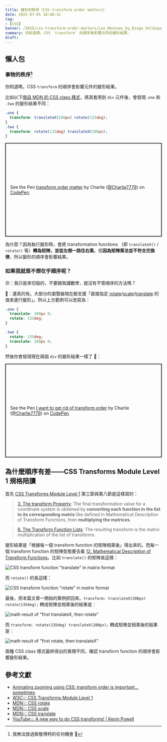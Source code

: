 ```yaml
---
title: 變形的秩序（CSS transform order matters）
date: 2025-07-05 18:40:31
tag:
- [CSS]
banner: /2025/css-transform-order-matters/Las_Meninas_by_Diego_Velázquez.jpg
summary: 你知道嗎，CSS `transform` 的順序會影響元件的變形結果。
draft: 
---
```


## 懶人包

### 事物的秩序[^1]

你知道嗎，CSS `transform` 的順序會影響元件的變形結果。

比如以下[借自 MDN 的 CSS class 樣式](https://developer.mozilla.org/en-US/docs/Web/CSS/transform#transform_order)，將其套用到 `div` 元件後，會發現`.one` 和 `.two` 的變形結果不同：

```css
.one {
  transform: translateX(200px) rotate(135deg);
}
.two {
  transform: rotate(135deg) translateX(200px);
}
```

<p class="codepen" data-height="300" data-default-tab="result" data-slug-hash="PwqxZJz" data-pen-title="transform order matter" data-preview="true" data-user="Charlie7779" style="height: 300px; box-sizing: border-box; display: flex; align-items: center; justify-content: center; border: 2px solid; margin: 1em 0; padding: 1em;">
  <span>See the Pen <a href="https://codepen.io/Charlie7779/pen/PwqxZJz">
  transform order matter</a> by Charlie (<a href="https://codepen.io/Charlie7779">@Charlie7779</a>)
  on <a href="https://codepen.io">CodePen</a>.</span>
</p>
<script async src="https://public.codepenassets.com/embed/index.js"></script>

為什麼？因為執行變形時，會將 transformation functions （即 `translateX()` /  `rotate()` 等）**轉為矩陣，並從左側一路往右乘**。但**因為矩陣乘法並不符合交換律**，所以變形的順序會影響結果。

### 如果我就是不想在乎順序呢？

😠：我只是來切版的，不要跟我講數學，就沒有不管順序的方法嗎？

🦊：還真的有。大部分的瀏覽器現在都支援「直接指定 [rotate](https://developer.mozilla.org/en-US/docs/Web/CSS/rotate)/[scale](https://developer.mozilla.org/en-US/docs/Web/CSS/scale)/[translate](https://developer.mozilla.org/en-US/docs/Web/CSS/translate) 的值來進行變形」。所以上方範例可以改寫為：

```css
.one {
  translate: 200px 0;
  rotate: 135deg;
}

.two {
  rotate: 135deg;
  translate: 200px 0;
}
```

然後你會發現現在兩個 `div` 的變形結果一樣了 🌹：

<p class="codepen" data-height="300" data-default-tab="result" data-slug-hash="xbGoNbR" data-pen-title="I want to get rid of transform order" data-preview="true" data-user="Charlie7779" style="height: 300px; box-sizing: border-box; display: flex; align-items: center; justify-content: center; border: 2px solid; margin: 1em 0; padding: 1em;">
  <span>See the Pen <a href="https://codepen.io/Charlie7779/pen/xbGoNbR">
  I want to get rid of transform order</a> by Charlie (<a href="https://codepen.io/Charlie7779">@Charlie7779</a>)
  on <a href="https://codepen.io">CodePen</a>.</span>
</p>
<script async src="https://public.codepenassets.com/embed/index.js"></script>

## 為什麼順序有差——CSS Transforms Module Level 1 規格陪讀

首先 [CSS Transforms Module Level 1](https://drafts.csswg.org/css-transforms/) 第三節與第八節是這樣寫的：

> [3. The transform Property](https://drafts.csswg.org/css-transforms-1/#transform-property): The final transformation value for a coordinate system is obtained by **converting each function in the list to its corresponding matrix** like defined in Mathematical Description of Transform Functions, then **multiplying the matrices**.

> [8. The Transform Function Lists](https://drafts.csswg.org/css-transforms-1/#transform-function-lists): The resulting transform is the matrix multiplication of the list of transforms.

變形結果是「根據每一個 transform function 的矩陣相乘後」得出來的。而每一個 transform function 的矩陣型態要去看 [12. Mathematical Description of Transform Functions](https://drafts.csswg.org/css-transforms-1/#mathematical-description)。比如 `translate()` 的矩陣長這樣：

![CSS transform function "translate" in matrix format](/2025/css-transform-order-matters/matrix-translate.png)

而 `rotate()` 的長這樣：

![CSS transform function "rotate" in matrix format](/2025/css-transform-order-matters/matrix-rotate.png)

最後，把本篇文章一開始的舉例抓回來。`transform: translateX(200px) rotate(135deg);` 轉成矩陣並相乘後的結果是：

![math result of "first translateX, then rotate"](/2025/css-transform-order-matters/first-translate-then-rotate.png)

而 `transform: rotate(135deg) translateX(200px);` 轉成矩陣並相乘後的結果是：

![math result of "first rotate, then translateX"](/2025/css-transform-order-matters/first-rotate-then-translate.png)

兩種 CSS class 樣式最終得出的乘積不同，確認 transform function 的順序會影響變形結果。

## 參考文獻

- [Animating zooming using CSS: transform order is important… sometimes](https://jakearchibald.com/2025/animating-zooming/)
- [W3C::: CSS Transforms Module Level 1](https://drafts.csswg.org/css-transforms-1/)
- [MDN::: CSS rotate](https://developer.mozilla.org/en-US/docs/Web/CSS/rotate)
- [MDN::: CSS scale](https://developer.mozilla.org/en-US/docs/Web/CSS/scale)
- [MDN::: CSS translate](https://developer.mozilla.org/en-US/docs/Web/CSS/translate)
- [YouTube::: A new way to do CSS transforms! | Kevin Powell](https://www.youtube.com/watch?v=sEBTTw9nwt0)

[^1]: 我無法放過致敬傅柯的任何機會 🌚
